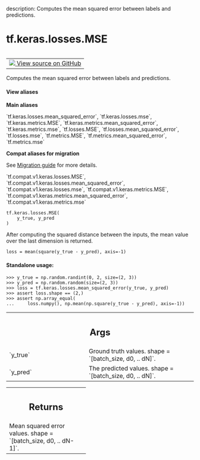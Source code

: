 description: Computes the mean squared error between labels and predictions.

<div itemscope itemtype="http://developers.google.com/ReferenceObject">
<meta itemprop="name" content="tf.keras.losses.MSE" />
<meta itemprop="path" content="Stable" />
</div>

# tf.keras.losses.MSE

<!-- Insert buttons and diff -->

<table class="tfo-notebook-buttons tfo-api nocontent" align="left">
<td>
  <a target="_blank" href="https://github.com/tensorflow/tensorflow/blob/r2.4/tensorflow/python/keras/losses.py#L1165-L1198">
    <img src="https://www.tensorflow.org/images/GitHub-Mark-32px.png" />
    View source on GitHub
  </a>
</td>
</table>



Computes the mean squared error between labels and predictions.

<section class="expandable">
  <h4 class="showalways">View aliases</h4>
  <p>
<b>Main aliases</b>
<p>`tf.keras.losses.mean_squared_error`, `tf.keras.losses.mse`, `tf.keras.metrics.MSE`, `tf.keras.metrics.mean_squared_error`, `tf.keras.metrics.mse`, `tf.losses.MSE`, `tf.losses.mean_squared_error`, `tf.losses.mse`, `tf.metrics.MSE`, `tf.metrics.mean_squared_error`, `tf.metrics.mse`</p>

<b>Compat aliases for migration</b>
<p>See
<a href="https://www.tensorflow.org/guide/migrate">Migration guide</a> for
more details.</p>
<p>`tf.compat.v1.keras.losses.MSE`, `tf.compat.v1.keras.losses.mean_squared_error`, `tf.compat.v1.keras.losses.mse`, `tf.compat.v1.keras.metrics.MSE`, `tf.compat.v1.keras.metrics.mean_squared_error`, `tf.compat.v1.keras.metrics.mse`</p>
</p>
</section>

<pre class="devsite-click-to-copy prettyprint lang-py tfo-signature-link">
<code>tf.keras.losses.MSE(
    y_true, y_pred
)
</code></pre>



<!-- Placeholder for "Used in" -->

After computing the squared distance between the inputs, the mean value over
the last dimension is returned.

`loss = mean(square(y_true - y_pred), axis=-1)`

#### Standalone usage:



```
>>> y_true = np.random.randint(0, 2, size=(2, 3))
>>> y_pred = np.random.random(size=(2, 3))
>>> loss = tf.keras.losses.mean_squared_error(y_true, y_pred)
>>> assert loss.shape == (2,)
>>> assert np.array_equal(
...     loss.numpy(), np.mean(np.square(y_true - y_pred), axis=-1))
```

<!-- Tabular view -->
 <table class="responsive fixed orange">
<colgroup><col width="214px"><col></colgroup>
<tr><th colspan="2"><h2 class="add-link">Args</h2></th></tr>

<tr>
<td>
`y_true`
</td>
<td>
Ground truth values. shape = `[batch_size, d0, .. dN]`.
</td>
</tr><tr>
<td>
`y_pred`
</td>
<td>
The predicted values. shape = `[batch_size, d0, .. dN]`.
</td>
</tr>
</table>



<!-- Tabular view -->
 <table class="responsive fixed orange">
<colgroup><col width="214px"><col></colgroup>
<tr><th colspan="2"><h2 class="add-link">Returns</h2></th></tr>
<tr class="alt">
<td colspan="2">
Mean squared error values. shape = `[batch_size, d0, .. dN-1]`.
</td>
</tr>

</table>

